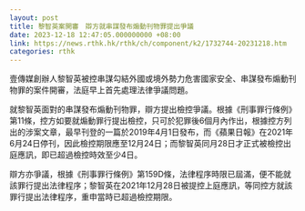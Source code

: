 ```yaml
---
layout: post
title: 黎智英案開審　辯方就串謀發布煽動刊物罪提出爭議
date: 2023-12-18 12:47:05.000000000 +08:00
link: https://news.rthk.hk/rthk/ch/component/k2/1732744-20231218.htm
categories: rthk
---
```


壹傳媒創辦人黎智英被控串謀勾結外國或境外勢力危害國家安全、串謀發布煽動刊物罪的案件開審，法庭早上首先處理法律爭議問題。

就黎智英面對的串謀發布煽動刊物罪，辯方提出檢控爭議。根據《刑事罪行條例》第11條，控方如要就煽動罪行提出檢控，只可於犯罪後6個月內作出，根據控方列出的涉案文章，最早刊登的一篇於2019年4月1日發布，而《蘋果日報》在2021年6月24日停刊，因此檢控期限應至12月24日；而黎智英同月28日才正式被檢控出庭應訊，即已超過檢控時效至少4日。 

辯方亦爭議，根據《刑事罪行條例》第159D條，法律程序時限已屆滿，便不能就該罪行提出法律程序；黎智英在2021年12月28日被提控上庭應訊，等同控方就該罪行提出法律程序，重申當時已超過檢控期限。

